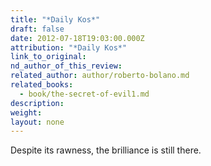 ```yaml
---
title: "*Daily Kos*"
draft: false
date: 2012-07-18T19:03:00.000Z
attribution: "*Daily Kos*"
link_to_original:
nd_author_of_this_review:
related_author: author/roberto-bolano.md
related_books:
  - book/the-secret-of-evil1.md
description:
weight:
layout: none
---
```

Despite its rawness, the brilliance is still there.

